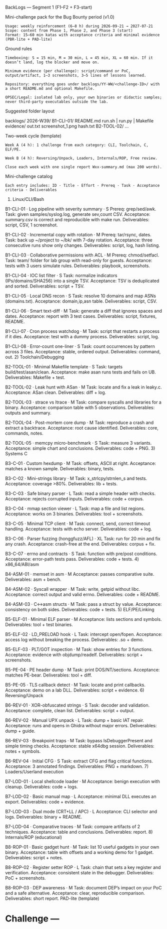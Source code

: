BackLogs — Segment 1 (F1–F2 + F3-start)

Mini-challenge pack for the Bug Bounty period (v1.0)

    Usage: weekly reinforcement (6–8 h) during 2026-09-21 → 2027-07-21
    Scope: content from Phase 1, Phase 2, and Phase 3 (start)
    Format: 15–60 min katas with acceptance criteria and minimal evidence (PBR-lite + PAD-lite)

Ground rules

    Timeboxing: S = 15 min, M = 30 min, L = 45 min, XL = 60 min. If it doesn’t land, log the blocker and move on.

    Minimum evidence (per challenge): script/command or PoC, output/artifact, 1–3 screenshots, 3–5 lines of lessons learned.

    Repository: everything goes under backlogs/YY-WW/<challenge-ID>/ with a short README.md and optional Makefile.

    OPSEC/Legal: isolated lab only, your own binaries or didactic samples; never third-party executables outside the lab.

Suggested folder layout

backlogs/
  2026-W39/
    B1-CLI-01/
      README.md
      run.sh | run.py | Makefile
      evidence/
        out.txt
        screenshot_1.png
        hash.txt
    B2-TOOL-02/
    ...

Two-week cycle (template)

    Week A (4 h): 1 challenge from each category: CLI, Toolchain, C, ELF/PE.

    Week B (4 h): Reversing/Unpack, Loaders, Internals/ROP, Free review.

    Close each week with one single report Wxx-summary.md (max 200 words).

Mini-challenge catalog

    Each entry includes: ID · Title · Effort · Prereq · Task · Acceptance criteria · Deliverables

1) Linux/CLI/Bash

B1-CLI-01 · Log pipeline with severity summary · S
Prereq: grep/sed/awk.
Task: given samples/syslog.log, generate sev,count CSV.
Acceptance: summary.csv is correct and reproducible with make run.
Deliverables: script, CSV, 1 screenshot.

B1-CLI-02 · Incremental copy with rotation · M
Prereq: tar/rsync, dates.
Task: back up ~/project to ~/bk/ with 7-day rotation.
Acceptance: three consecutive runs show only changes.
Deliverables: script, log, hash listing.

B1-CLI-03 · Collaborative permissions with ACL · M
Prereq: chmod/setfacl.
Task: team/ folder for lab group with read-only for guests.
Acceptance: tests with 3 users simulate rules.
Deliverables: playbook, screenshots.

B1-CLI-04 · IOC list filter · S
Task: normalize indicators (IPs/domains/SHA256) into a single TSV.
Acceptance: TSV is deduplicated and sorted.
Deliverables: script + TSV.

B1-CLI-05 · Local DNS recon · S
Task: resolve 10 domains and map ASNs (domains.txt).
Acceptance: domain,ip,asn table.
Deliverables: script, CSV.

B1-CLI-06 · Smart text-diff · M
Task: generate a diff that ignores spaces and dates.
Acceptance: report with 3 test cases.
Deliverables: script, fixtures, README.

B1-CLI-07 · Cron process watchdog · M
Task: script that restarts a process if it dies.
Acceptance: test with a dummy process.
Deliverables: script, log.

B1-CLI-08 · Error-count one-liner · S
Task: count occurrences by pattern across 3 files.
Acceptance: stable, ordered output.
Deliverables: command, out.
2) Toolchain/Debugging

B2-TOOL-01 · Minimal Makefile template · S
Task: targets build/test/asan/clean.
Acceptance: make asan runs tests and fails on UB.
Deliverables: Makefile + test.

B2-TOOL-02 · Leak hunt with ASan · M
Task: locate and fix a leak in leaky.c.
Acceptance: ASan clean.
Deliverables: diff + log.

B2-TOOL-03 · strace vs ltrace · M
Task: compare syscalls and libraries for a binary.
Acceptance: comparison table with 5 observations.
Deliverables: outputs and summary.

B2-TOOL-04 · Post-mortem core dump · M
Task: reproduce a crash and extract a backtrace.
Acceptance: root cause identified.
Deliverables: core, commands, notes.

B2-TOOL-05 · memcpy micro-benchmark · S
Task: measure 3 variants.
Acceptance: simple chart and conclusions.
Deliverables: code + PNG.
3) Systems C

B3-C-01 · Custom hexdump · M
Task: offsets, ASCII at right.
Acceptance: matches a known sample.
Deliverables: binary, tests.

B3-C-02 · Mini-strings library · M
Task: x_strlcpy/strnlen_s and tests.
Acceptance: coverage >80%.
Deliverables: lib + tests.

B3-C-03 · Safe binary parser · L
Task: read a simple header with checks.
Acceptance: rejects corrupted inputs.
Deliverables: code + corpus.

B3-C-04 · mmap section viewer · L
Task: map a file and list regions.
Acceptance: works on 3 binaries.
Deliverables: tool + screenshots.

B3-C-05 · Minimal TCP client · M
Task: connect, send, correct timeout handling.
Acceptance: tests with echo server.
Deliverables: code + log.

B3-C-06 · Parser fuzzing (honggfuzz/AFL) · XL
Task: run for 20 min and fix any crash.
Acceptance: crash-free at the end.
Deliverables: corpus + fix.

B3-C-07 · errno and contracts · S
Task: function with pre/post conditions.
Acceptance: error-path tests pass.
Deliverables: code + tests.
4) x86_64/ABI/asm

B4-ASM-01 · memset in asm · M
Acceptance: passes comparative suite.
Deliverables: asm + bench.

B4-ASM-02 · Syscall wrapper · M
Task: write, getpid without libc.
Acceptance: correct output and valid errno.
Deliverables: code + README.

B4-ASM-03 · C↔asm structs · M
Task: pass a struct by value.
Acceptance: consistency on both sides.
Deliverables: code + tests.
5) ELF/PE/Linking

B5-ELF-01 · Minimal ELF parser · M
Acceptance: lists sections and symbols.
Deliverables: tool + test binaries.

B5-ELF-02 · LD_PRELOAD hook · L
Task: intercept open/fopen.
Acceptance: access log without breaking the process.
Deliverables: .so + demo.

B5-ELF-03 · PLT/GOT inspection · M
Task: show entries for 3 functions.
Acceptance: evidence with objdump/readelf.
Deliverables: script + screenshots.

B5-PE-04 · PE header dump · M
Task: print DOS/NT/sections.
Acceptance: matches PE-bear.
Deliverables: tool + diff.

B5-PE-05 · TLS callback detect · M
Task: locate and print callbacks.
Acceptance: demo on a lab DLL.
Deliverables: script + evidence.
6) Reversing/Unpack

B6-REV-01 · XOR-obfuscated strings · S
Task: decoder and validation.
Acceptance: complete, clean list.
Deliverables: script + output.

B6-REV-02 · Manual UPX unpack · L
Task: dump + basic IAT repair.
Acceptance: runs and opens in Ghidra without major errors.
Deliverables: dump + guide.

B6-REV-03 · Breakpoint traps · M
Task: bypass IsDebuggerPresent and simple timing checks.
Acceptance: stable x64dbg session.
Deliverables: notes + symbols.

B6-REV-04 · Initial CFG · S
Task: extract CFG and flag critical functions.
Acceptance: 3 annotated findings.
Deliverables: PNG + markdown.
7) Loaders/Userland execution

B7-LOD-01 · Local shellcode loader · M
Acceptance: benign execution with cleanup.
Deliverables: code + logs.

B7-LOD-02 · Basic manual map · L
Acceptance: minimal DLL executes an export.
Deliverables: code + evidence.

B7-LOD-03 · Dual mode (CRT+LL / APC) · L
Acceptance: CLI selector and logs.
Deliverables: binary + README.

B7-LOD-04 · Comparative traces · M
Task: compare artifacts of 2 techniques.
Acceptance: table and conclusions.
Deliverables: report.
8) Internals/ROP (educational)

B8-ROP-01 · Basic gadget hunt · M
Task: list 10 useful gadgets in your own binary.
Acceptance: table with offsets and a working demo for 1 gadget.
Deliverables: script + notes.

B8-ROP-02 · Register setter ROP · L
Task: chain that sets a key register and verification.
Acceptance: consistent state in the debugger.
Deliverables: PoC + screenshots.

B8-ROP-03 · DEP awareness · M
Task: document DEP’s impact on your PoC and a safe alternative.
Acceptance: clear, reproducible comparison.
Deliverables: short report.
PAD-lite (template)

# Challenge <ID> — <Title>
## Objective
...
## Key steps
- ...
## Evidence
- out.txt / screenshot(s)
## Lessons
- 3–5 bullets

Control metrics (weekly)

    Challenges completed (target: 4/week)

    Effective time (target: 6–8 h/week)

    Open/closed blockers

    “Signal vs noise” in PoCs (when applicable)

Cycle close-out (biweekly)

    Wxx-summary.md with: what worked, what didn’t, next 4 challenges, and 1 automation idea for tooling.

Final note

This pack does NOT replace TOCD progression. It keeps hands, memory, and judgment sharp during the Bug Bounty window without opening new fronts. 
Adjust difficulty based on fatigue and academic load.
